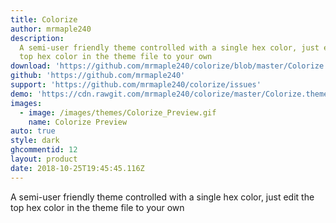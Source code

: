 ```yaml
---
title: Colorize
author: mrmaple240
description:
  A semi-user friendly theme controlled with a single hex color, just edit the
  top hex color in the theme file to your own
download: 'https://github.com/mrmaple240/colorize/blob/master/Colorize.theme.css'
github: 'https://github.com/mrmaple240'
support: 'https://github.com/mrmaple240/colorize/issues'
demo: 'https://cdn.rawgit.com/mrmaple240/colorize/master/Colorize.theme.css'
images:
  - image: /images/themes/Colorize_Preview.gif
    name: Colorize Preview
auto: true
style: dark
ghcommentid: 12
layout: product
date: 2018-10-25T19:45:45.116Z
---
```

A semi-user friendly theme controlled with a single hex color, just edit the top hex color in the theme file to your own